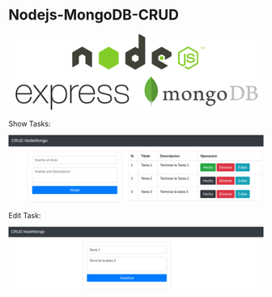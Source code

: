 # Nodejs-MongoDB-CRUD

<p align="center"><img src="/images/img.png"></p>

<p>Show Tasks:</p>
<p align="center"><img src="/images/Captura1.png"></p>

<p>Edit Task:</p>
<p align="center"><img src="/images/Captura2.png"></p>
